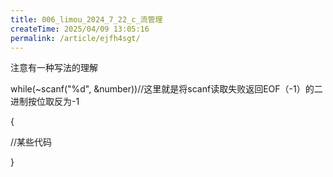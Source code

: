 ```yaml
---
title: 006_limou_2024_7_22_c_流管理
createTime: 2025/04/09 13:05:16
permalink: /article/ejfh4sgt/
---
```

注意有一种写法的理解

while(~scanf("%d", &number))//这里就是将scanf读取失败返回EOF（-1）的二进制按位取反为-1

{

  //某些代码

}

